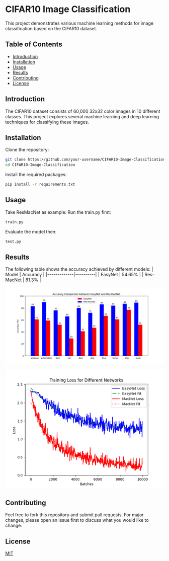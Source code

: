 # CIFAR10 Image Classification

This project demonstrates various machine learning methods for image classification based on the CIFAR10 dataset.

## Table of Contents
- [Introduction](#introduction)
- [Installation](#installation)
- [Usage](#usage)
- [Results](#results)
- [Contributing](#contributing)
- [License](#license)

## Introduction
The CIFAR10 dataset consists of 60,000 32x32 color images in 10 different classes. This project explores several machine learning and deep learning techniques for classifying these images.

## Installation
Clone the repository:
```bash
git clone https://github.com/your-username/CIFAR10-Image-Classification.git
cd CIFAR10-Image-Classification
```
Install the required packages:
```bash
pip install -r requirements.txt
```

## Usage
Take ResMacNet as example:
Run the train.py first:
```bash
train.py
```
Evaluate the model then:
```bash
test.py
```

## Results
The following table shows the accuracy achieved by different models:
| Model       | Accuracy |
|-------------|----------|
| EasyNet     | 54.65%   |
| Res-MacNet  | 81.3%    |

![Results](Deep_Learning/Results/Compare/Accuracy%20Comparison%20between%20EasyNet%20and%20Res-MacNet.png)

![Results](Deep_Learning/Results/Compare/Training%20Loss%20for%20Mac&Easy.png)

## Contributing
Feel free to fork this repository and submit pull requests. For major changes, please open an issue first to discuss what you would like to change.

## License
[MIT](LICENSE)
```
